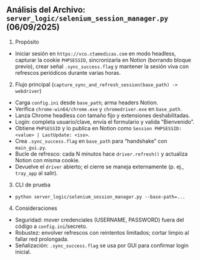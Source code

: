 ﻿## Análisis del Archivo: `server_logic/selenium_session_manager.py` (06/09/2025)

1) Propósito

- Iniciar sesión en `https://vco.ctamedicas.com` en modo headless, capturar la cookie `PHPSESSID`, sincronizarla en Notion (borrando bloque previo), crear señal `.sync_success.flag` y mantener la sesión viva con refrescos periódicos durante varias horas.

2) Flujo principal (`capture_sync_and_refresh_session(base_path) -> webdriver`)

- Carga `config.ini` desde `base_path`; arma headers Notion.
- Verifica `chrome-win64/chrome.exe` y `chromedriver.exe` en `base_path`.
- Lanza Chrome headless con tamaño fijo y extensiones deshabilitadas.
- Login: completa usuario/clave, envía el formulario y valida “Bienvenido”.
- Obtiene `PHPSESSID` y lo publica en Notion como `Session PHPSESSID: <value> | LastUpdate: <iso>`.
- Crea `.sync_success.flag` en `base_path` para “handshake” con `main_gui.py`.
- Bucle de refresco: cada N minutos hace `driver.refresh()` y actualiza Notion con misma cookie.
- Devuelve el `driver` abierto; el cierre se maneja externamente (p. ej., `tray_app` al salir).

3) CLI de prueba

- `python server_logic/selenium_session_manager.py --base-path=...`

4) Consideraciones

- Seguridad: mover credenciales (USERNAME, PASSWORD) fuera del código a `config.ini`/secreto.
- Robustez: envolver refrescos con reintentos limitados; cortar limpio al fallar red prolongada.
- Señalización: `.sync_success.flag` se usa por GUI para confirmar login inicial.
